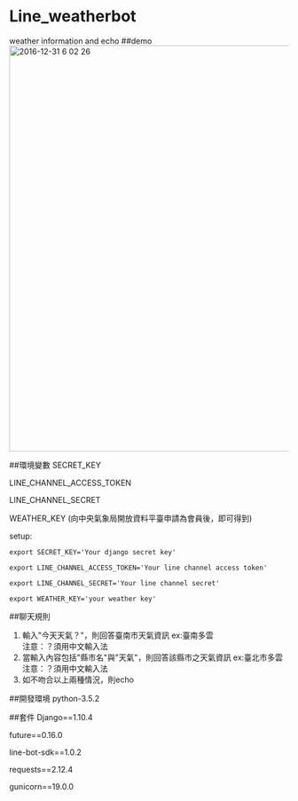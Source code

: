 # Line_weatherbot
weather information and echo
##demo
<img width="732" alt="2016-12-31 6 02 26" src="https://cloud.githubusercontent.com/assets/6111736/21576993/3d5def84-cf84-11e6-8e2a-a8bbe35dad7a.png">

##環境變數
SECRET_KEY

LINE_CHANNEL_ACCESS_TOKEN

LINE_CHANNEL_SECRET

WEATHER_KEY (向中央氣象局開放資料平臺申請為會員後，即可得到)

setup:

`export SECRET_KEY='Your django secret key'`

`export LINE_CHANNEL_ACCESS_TOKEN='Your line channel access token'`

`export LINE_CHANNEL_SECRET='Your line channel secret'`

`export WEATHER_KEY='your weather key'`

##聊天規則

1. 輸入"今天天氣？"，則回答臺南市天氣資訊 ex:臺南多雲  
   注意：？須用中文輸入法
2. 當輸入內容包括"縣市名"與"天氣"，則回答該縣市之天氣資訊  ex:臺北市多雲  
   注意：？須用中文輸入法
3. 如不吻合以上兩種情況，則echo

##開發環境
python-3.5.2

##套件
Django==1.10.4

future==0.16.0

line-bot-sdk==1.0.2

requests==2.12.4

gunicorn==19.0.0
